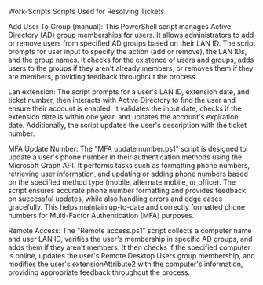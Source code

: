 Work-Scripts
Scripts Used for Resolving Tickets

Add User To Group (manual): This PowerShell script manages Active Directory (AD) group memberships for users. It allows administrators to add or remove users from specified AD groups based on their LAN ID. The script prompts for user input to specify the action (add or remove), the LAN IDs, and the group names. It checks for the existence of users and groups, adds users to the groups if they aren't already members, or removes them if they are members, providing feedback throughout the process.

Lan extension: The script prompts for a user's LAN ID, extension date, and ticket number, then interacts with Active Directory to find the user and ensure their account is enabled. It validates the input date, checks if the extension date is within one year, and updates the account's expiration date. Additionally, the script updates the user's description with the ticket number.

MFA Update Number: The "MFA update number.ps1" script is designed to update a user's phone number in their authentication methods using the Microsoft Graph API. It performs tasks such as formatting phone numbers, retrieving user information, and updating or adding phone numbers based on the specified method type (mobile, alternate mobile, or office). The script ensures accurate phone number formatting and provides feedback on successful updates, while also handling errors and edge cases gracefully. This helps maintain up-to-date and correctly formatted phone numbers for Multi-Factor Authentication (MFA) purposes.

Remote Access: The "Remote access.ps1" script collects a computer name and user LAN ID, verifies the user's membership in specific AD groups, and adds them if they aren't members. It then checks if the specified computer is online, updates the user's Remote Desktop Users group membership, and modifies the user's extensionAttribute2 with the computer's information, providing appropriate feedback throughout the process.
